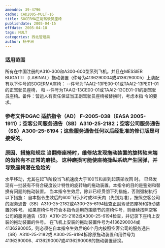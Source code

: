 ```yaml
---
amendno: 39-4796
cadno: CAD2005-MULT-16
title: SOGERMA正副驾驶员座椅
publishdate: 2005-04-15
effdate: 2005-04-18
tags: MULT
categories: 西北管理局
author: 杨子洲
---
```


### 适用范围 
所有在中国注册的A310-300和A300-600型系列飞机，并且在MESSIER BUGATTI （LABINAL）拖动装置（件号为4136290004或4136290005）上装配有以下件号的SOGERMA座椅：
--件号为TAAI2-13PE00-01或TAAI2-13PE01-01的正驾驶员座椅，
和 --件号为TAAI2-13CE00-01或TAAI2-13CE01-01的副驾驶员座椅。备件：营运人有责任保证当正副驾驶员座椅被替换时，考虑本指
令的要求。

<!--more-->
### 参考文件DGAC 适航指令（AD） F-2005-038（EASA 2005-1911）；空客公司服务通告（SB）A310-25-2182；空客公司服务通告（SB）A300-25-6194；这些服务通告任何以后经批准的修订版是可接受的。

### 原因、措施和规定 当翻修座椅时，维修站发现拖动装置的旋转轴末端的齿轮有不正常的磨损。 这种磨损可能使座椅操纵系统产生回弹，并导致座椅潜在危险的
         
水平移动，尤其在起飞阶段当飞机速度大于100节和直到起落架收回
时。 已经发现有一批装有不符合硬度设计特性的旋转轴的拖动装置。本指令的目的是鉴别和替换有问题的拖动装置。 
当本指令生效后，除非已经贯彻下列措施，否则强制执行以下措施： 
自本指令生效后的600飞行小时或30天内（先到为准），按照空客公司的服务通告（SB）A310-25-2182或A300-25-6194检查正副驾驶员座椅和拖动装置的件号。 
如果座椅件号符合本指令适用范围章节的座椅件号，则继续按照空客公司的服务通告（SB）A310-25-2182或A300-25-6194检查，并记录下座椅上安装的拖动装置的件号。 
在飞机上安装的拖动装置件号为4136290004或4136290005，则必须在自本指令生效后的6个月内按照空客公司的服务通告（SB）A310-25-2182或 A300-25-6194拆除原拖动装置和用件号为4136290006、4136290007或4136290008的拖动装置替换。
